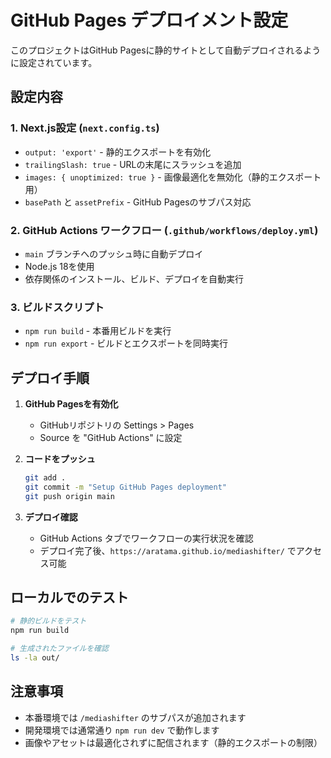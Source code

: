 # GitHub Pages デプロイメント設定

このプロジェクトはGitHub Pagesに静的サイトとして自動デプロイされるように設定されています。

## 設定内容

### 1. Next.js設定 (`next.config.ts`)
- `output: 'export'` - 静的エクスポートを有効化
- `trailingSlash: true` - URLの末尾にスラッシュを追加
- `images: { unoptimized: true }` - 画像最適化を無効化（静的エクスポート用）
- `basePath` と `assetPrefix` - GitHub Pagesのサブパス対応

### 2. GitHub Actions ワークフロー (`.github/workflows/deploy.yml`)
- `main` ブランチへのプッシュ時に自動デプロイ
- Node.js 18を使用
- 依存関係のインストール、ビルド、デプロイを自動実行

### 3. ビルドスクリプト
- `npm run build` - 本番用ビルドを実行
- `npm run export` - ビルドとエクスポートを同時実行

## デプロイ手順

1. **GitHub Pagesを有効化**
   - GitHubリポジトリの Settings > Pages
   - Source を "GitHub Actions" に設定

2. **コードをプッシュ**
   ```bash
   git add .
   git commit -m "Setup GitHub Pages deployment"
   git push origin main
   ```

3. **デプロイ確認**
   - GitHub Actions タブでワークフローの実行状況を確認
   - デプロイ完了後、`https://aratama.github.io/mediashifter/` でアクセス可能

## ローカルでのテスト

```bash
# 静的ビルドをテスト
npm run build

# 生成されたファイルを確認
ls -la out/
```

## 注意事項

- 本番環境では `/mediashifter` のサブパスが追加されます
- 開発環境では通常通り `npm run dev` で動作します
- 画像やアセットは最適化されずに配信されます（静的エクスポートの制限）
